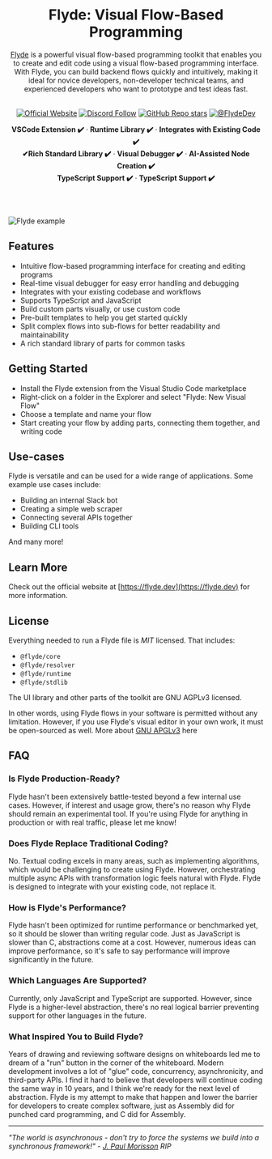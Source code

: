 <div align="center">
<h1>Flyde: Visual Flow-Based Programming</h1>
</div>

<div align="center">
<a href="https://flyde.dev">Flyde</a> is a powerful visual flow-based programming toolkit that enables you to create and edit code using a visual flow-based programming interface. With Flyde, you can build backend flows quickly and intuitively, making it ideal for novice developers, non-developer technical teams, and experienced developers who want to prototype and test ideas fast.
<br/>

<br/>
  
[![Official Website](https://img.shields.io/badge/Official%20Website-flyde.dev-blue?style=flat&logo=world&logoColor=white)](https://flyde.dev.com)
[![Discord Follow](https://dcbadge.vercel.app/api/server/x7t4tjZQP8?style=flat)](https://discord.com/invite/x7t4tjZQP8)
[![GitHub Repo stars](https://img.shields.io/github/stars/flydehq/flyde?style=social)](https://github.com/flydehq/flyde)
[![@FlydeDev](https://img.shields.io/twitter/follow/FlydeDev?style=social)](https://twitter.com/FlydeDev)

<strong>VSCode Extension ✔️</strong> · <strong>Runtime Library ✔️</strong> · <strong>Integrates with Existing Code ✔️</strong>
<br/>
<strong>✔Rich Standard Library ✔️</strong> · <strong>Visual Debugger ✔️</strong> · <strong>AI-Assisted Node Creation ✔️</strong>
<br/>
<strong>TypeScript Support ✔️</strong> · <strong>TypeScript Support ✔️</strong>

<br/>
<br/>
</div>

![Flyde example](https://github.com/FlydeHQ/flyde-vscode/raw/main/media/walkthrough/run-flow.gif)

## Features

- Intuitive flow-based programming interface for creating and editing programs
- Real-time visual debugger for easy error handling and debugging
- Integrates with your existing codebase and workflows
- Supports TypeScript and JavaScript
- Build custom parts visually, or use custom code
- Pre-built templates to help you get started quickly
- Split complex flows into sub-flows for better readability and maintainability
- A rich standard library of parts for common tasks

## Getting Started

- Install the Flyde extension from the Visual Studio Code marketplace
- Right-click on a folder in the Explorer and select "Flyde: New Visual Flow"
- Choose a template and name your flow
- Start creating your flow by adding parts, connecting them together, and writing code

## Use-cases

Flyde is versatile and can be used for a wide range of applications. Some example use cases include:

- Building an internal Slack bot
- Creating a simple web scraper
- Connecting several APIs together
- Building CLI tools

And many more!

## Learn More

Check out the official website at [https://flyde.dev](https://flyde.dev) for more information.

## License

Everything needed to run a Flyde file is _MIT_ licensed. That includes:

- `@flyde/core`
- `@flyde/resolver`
- `@flyde/runtime`
- `@flyde/stdlib`

The UI library and other parts of the toolkit are GNU AGPLv3 licensed.

In other words, using Flyde flows in your software is permitted without any limitation. However, if you use Flyde's visual editor in your own work, it must be open-sourced as well. More about [GNU APGLv3](https://choosealicense.com/licenses/agpl-3.0/) here

## FAQ

### Is Flyde Production-Ready?

Flyde hasn't been extensively battle-tested beyond a few internal use cases. However, if interest and usage grow, there's no reason why Flyde should remain an experimental tool. If you're using Flyde for anything in production or with real traffic, please let me know!

### Does Flyde Replace Traditional Coding?

No. Textual coding excels in many areas, such as implementing algorithms, which would be challenging to create using Flyde. However, orchestrating multiple async APIs with transformation logic feels natural with Flyde. Flyde is designed to integrate with your existing code, not replace it.

### How is Flyde's Performance?

Flyde hasn't been optimized for runtime performance or benchmarked yet, so it should be slower than writing regular code. Just as JavaScript is slower than C, abstractions come at a cost. However, numerous ideas can improve performance, so it's safe to say performance will improve significantly in the future.

### Which Languages Are Supported?

Currently, only JavaScript and TypeScript are supported. However, since Flyde is a higher-level abstraction, there's no real logical barrier preventing support for other languages in the future.

### What Inspired You to Build Flyde?

Years of drawing and reviewing software designs on whiteboards led me to dream of a "run" button in the corner of the whiteboard. Modern development involves a lot of "glue" code, concurrency, asynchronicity, and third-party APIs. I find it hard to believe that developers will continue coding the same way in 10 years, and I think we're ready for the next level of abstraction. Flyde is my attempt to make that happen and lower the barrier for developers to create complex software, just as Assembly did for punched card programming, and C did for Assembly.

---

_"The world is asynchronous - don't try to force the systems we build into a synchronous framework!" - [J. Paul Morisson](https://www.jpaulmorrison.com/) RIP_
